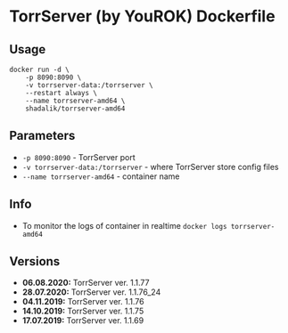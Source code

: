 # TorrServer (by YouROK) Dockerfile

## Usage

```
docker run -d \
	-p 8090:8090 \
	-v torrserver-data:/torrserver \
	--restart always \
	--name torrserver-amd64 \
	shadalik/torrserver-amd64
```

## Parameters

* `-p 8090:8090` - TorrServer port
* `-v torrserver-data:/torrserver` - where TorrServer store config files
* `--name torrserver-amd64` - container name

## Info

* To monitor the logs of container in realtime `docker logs torrserver-amd64`

## Versions
+ **06.08.2020:** TorrServer ver. 1.1.77
+ **28.07.2020:** TorrServer ver. 1.1.76_24
+ **04.11.2019:** TorrServer ver. 1.1.76
+ **14.10.2019:** TorrServer ver. 1.1.75
+ **17.07.2019:** TorrServer ver. 1.1.69
